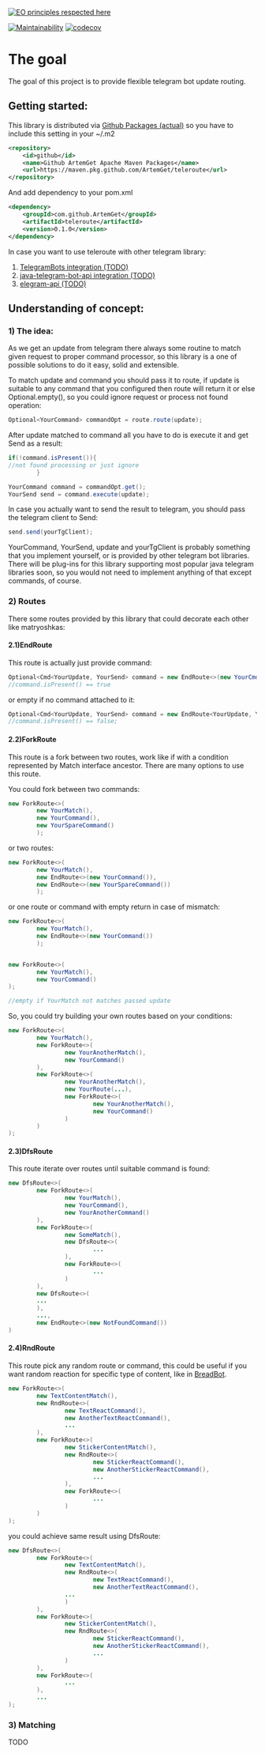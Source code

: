 [![EO principles respected here](https://www.elegantobjects.org/badge.svg)](https://www.elegantobjects.org)

[![Maintainability](https://api.codeclimate.com/v1/badges/1e5c08074d3bc271fbb8/maintainability)](https://codeclimate.com/github/ArtemGet/teleroute/maintainability)
[![codecov](https://codecov.io/gh/ArtemGet/teleroute/graph/badge.svg?token=FCGJORYEN5)](https://codecov.io/gh/ArtemGet/teleroute)

# The goal

The goal of this project is to provide flexible telegram bot update routing.

## Getting started:
This library is distributed via [Github Packages (actual)](https://github.com/ArtemGet/teleroute/packages/2122234) so
you have to include this setting in your ~/.m2

```xml
<repository>
    <id>github</id>
    <name>Github ArtemGet Apache Maven Packages</name>
    <url>https://maven.pkg.github.com/ArtemGet/teleroute</url>
</repository>
```

And add dependency to your pom.xml

```xml
<dependency>
    <groupId>com.github.ArtemGet</groupId>
    <artifactId>teleroute</artifactId>
    <version>0.1.0</version>
</dependency>
```

In case you want to use teleroute with other telegram library:

1) [TelegramBots integration (TODO)]()
2) [java-telegram-bot-api integration (TODO)]()
3) [elegram-api (TODO)]()

## Understanding of concept:

### 1) The idea:

As we get an update from telegram there always some routine to match given request to proper command processor,
so this library is a one of possible solutions to do it easy, solid and extensible.

To match update and command you should pass it to route, if update is suitable to any command that you configured
then route will return it or else Optional.empty(), so you could ignore request or process not found operation:

```java
Optional<YourCommand> commandOpt = route.route(update);
```

After update matched to command all you have to do is execute it and get Send as a result:

```java
if(!command.isPresent()){
//not found processing or just ignore
        }

YourCommand command = commandOpt.get();
YourSend send = command.execute(update);
```

In case you actually want to send the result to telegram, you should pass the telegram client to Send:

```java
send.send(yourTgClient);
```

YourCommand, YourSend, update and yourTgClient is probably something that you implement yourself, or is provided by
other telegram bot libraries. There will be plug-ins for this library supporting most popular java telegram libraries
soon, so you would not need to implement anything of that except commands, of course.

### 2) Routes

There some routes provided by this library that could decorate each other like matryoshkas:

#### 2.1)EndRoute
This route is actually just provide command:

```java
Optional<Cmd<YourUpdate, YourSend> command = new EndRoute<>(new YourCmd()).route(new YourUpdate());
//command.isPresent() == true
```

or empty if no command attached to it:

```java
Optional<Cmd<YourUpdate, YourSend> command = new EndRoute<YourUpdate, YourSend>().route(new YourUpdate());
//command.isPresent() == false;
```

#### 2.2)ForkRoute
This route is a fork between two routes, work like if with a condition represented by Match interface ancestor.
There are many options to use this route.

You could fork between two commands:

```java
new ForkRoute<>(
        new YourMatch(),
        new YourCommand(),
        new YourSpareCommand()
        );
```

or two routes:

```java
new ForkRoute<>(
        new YourMatch(),
        new EndRoute<>(new YourCommand()),
        new EndRoute<>(new YourSpareCommand())
        );
```

or one route or command with empty return in case of mismatch:

```java
new ForkRoute<>(
        new YourMatch(),
        new EndRoute<>(new YourCommand())
        );


new ForkRoute<>(
        new YourMatch(),
        new YourCommand()
);

//empty if YourMatch not matches passed update
```

So, you could try building your own routes based on your conditions:

```java
new ForkRoute<>(
        new YourMatch(),
        new ForkRoute<>(
                new YourAnotherMatch(),
                new YourCommand()
        ),
        new ForkRoute<>(
                new YourAnotherMatch(),
                new YourRoute(...),
                new ForkRoute<>(
                        new YourAnotherMatch(),
                        new YourCommand()
                )
        )
);
```

#### 2.3)DfsRoute
This route iterate over routes until suitable command is found:

```java
new DfsRoute<>(
        new ForkRoute<>(
                new YourMatch(),
                new YourCommand(),
                new YourAnotherCommand()
        ),
        new ForkRoute<>(
                new SomeMatch(),
                new DfsRoute<>(
                        ...
                ),
                new ForkRoute<>(
                        ...
                )
        ),
        new DfsRoute<>(
        ...
        ),
        ...,
        new EndRoute<>(new NotFoundCommand())
)
```

#### 2.4)RndRoute
This route pick any random route or command, this could be useful if you want random reaction for specific type of
content, like in [BreadBot](https://github.com/LEVLLN/bread_bot).

```java
new ForkRoute<>(
        new TextContentMatch(),
        new RndRoute<>(
                new TextReactCommand(),
                new AnotherTextReactCommand(),
                ...
        ),
        new ForkRoute<>(
                new StickerContentMatch(),
                new RndRoute<>(
                        new StickerReactCommand(),
                        new AnotherStickerReactCommand(),
                        ... 
                ),
                new ForkRoute<>(
                        ...
                )
        )
);
```

you could achieve same result using DfsRoute:

```java
new DfsRoute<>(
        new ForkRoute<>(
                new TextContentMatch(),
                new RndRoute<>(
                        new TextReactCommand(),
                        new AnotherTextReactCommand(),
                ...
                )   
        ),
        new ForkRoute<>(
                new StickerContentMatch(),
                new RndRoute<>(
                        new StickerReactCommand(),
                        new AnotherStickerReactCommand(),
                        ... 
                )
        ),
        new ForkRoute<>(
                ...
        ),
        ...
);
```

### 3) Matching

TODO
